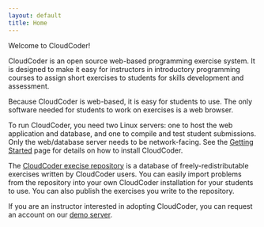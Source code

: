 ```yaml
---
layout: default
title: Home
---
```

Welcome to CloudCoder!

CloudCoder is an open source web-based programming exercise system.
It is designed to make it easy for instructors in introductory
programming courses to assign short exercises to students for
skills development and assessment.

Because CloudCoder is web-based, it is easy for students to
use.  The only software needed for students to work on exercises
is a web browser.

To run CloudCoder, you need two Linux servers: one to host the
web application and database, and one to compile and test student
submissions.  Only the web/database server needs to be
network-facing.  See the [Getting Started](getstarted.html)
page for details on how to install CloudCoder.

The [CloudCoder execise repository](repository.html)
is a database of freely-redistributable exercises written by
CloudCoder users.  You can easily import problems from the repository
into your own CloudCoder installation for your students to
use.  You can also publish the exercises you write to the repository.

If you are an instructor interested in adopting CloudCoder,
you can request an account on our [demo server](demo.html).
